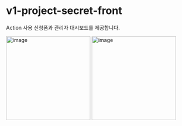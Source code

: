 # v1-project-secret-front

Action 사용 신청폼과 관리자 대시보드를 제공합니다.

<img height="230" alt="image" src="https://github.com/team-xquare/v1-project-secret-front/assets/81006587/da9b17c8-02a1-466f-b494-38ae52a0c888">
<img height="230" alt="image" src="https://github.com/team-xquare/v1-project-secret-front/assets/81006587/a0fd916e-9f50-4ffa-ad3b-0a468688a8b2">
